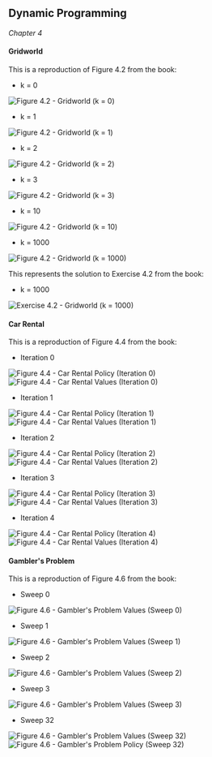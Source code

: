 ## Dynamic Programming

*Chapter 4*

#### Gridworld

This is a reproduction of Figure 4.2 from the book:

* k = 0

![Figure 4.2 - Gridworld (k = 0)](images/Figure-4.2-Gridworld-k0000.png)

* k = 1

![Figure 4.2 - Gridworld (k = 1)](images/Figure-4.2-Gridworld-k0001.png)

* k = 2

![Figure 4.2 - Gridworld (k = 2)](images/Figure-4.2-Gridworld-k0002.png)

* k = 3

![Figure 4.2 - Gridworld (k = 3)](images/Figure-4.2-Gridworld-k0003.png)

* k = 10

![Figure 4.2 - Gridworld (k = 10)](images/Figure-4.2-Gridworld-k0010.png)

* k = 1000

![Figure 4.2 - Gridworld (k = 1000)](images/Figure-4.2-Gridworld-k1000.png)

This represents the solution to Exercise 4.2 from the book:

* k = 1000

![Exercise 4.2 - Gridworld (k = 1000)](images/Exercise-4.2-Gridworld-k1000.png)

#### Car Rental

This is a reproduction of Figure 4.4 from the book:

* Iteration 0

![Figure 4.4 - Car Rental Policy (Iteration 0)](images/Figure-4.4-CarRental-Policy-0.png)
![Figure 4.4 - Car Rental Values (Iteration 0)](images/Figure-4.4-CarRental-Values-0.png)

* Iteration 1

![Figure 4.4 - Car Rental Policy (Iteration 1)](images/Figure-4.4-CarRental-Policy-1.png)
![Figure 4.4 - Car Rental Values (Iteration 1)](images/Figure-4.4-CarRental-Values-1.png)

* Iteration 2

![Figure 4.4 - Car Rental Policy (Iteration 2)](images/Figure-4.4-CarRental-Policy-2.png)
![Figure 4.4 - Car Rental Values (Iteration 2)](images/Figure-4.4-CarRental-Values-2.png)

* Iteration 3

![Figure 4.4 - Car Rental Policy (Iteration 3)](images/Figure-4.4-CarRental-Policy-3.png)
![Figure 4.4 - Car Rental Values (Iteration 3)](images/Figure-4.4-CarRental-Values-3.png)

* Iteration 4

![Figure 4.4 - Car Rental Policy (Iteration 4)](images/Figure-4.4-CarRental-Policy-4.png)
![Figure 4.4 - Car Rental Values (Iteration 4)](images/Figure-4.4-CarRental-Values-4.png)

#### Gambler's Problem

This is a reproduction of Figure 4.6 from the book:

* Sweep 0

![Figure 4.6 - Gambler's Problem Values (Sweep 0)](images/Figure-4.6-GamblersProblem-Values-00.png)

* Sweep 1

![Figure 4.6 - Gambler's Problem Values (Sweep 1)](images/Figure-4.6-GamblersProblem-Values-01.png)

* Sweep 2

![Figure 4.6 - Gambler's Problem Values (Sweep 2)](images/Figure-4.6-GamblersProblem-Values-02.png)

* Sweep 3

![Figure 4.6 - Gambler's Problem Values (Sweep 3)](images/Figure-4.6-GamblersProblem-Values-03.png)

* Sweep 32

![Figure 4.6 - Gambler's Problem Values (Sweep 32)](images/Figure-4.6-GamblersProblem-Values-32.png)
![Figure 4.6 - Gambler's Problem Policy (Sweep 32)](images/Figure-4.6-GamblersProblem-Policy-32.png)
